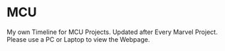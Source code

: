 # MCU
My own Timeline for MCU Projects. Updated after Every Marvel Project. Please use a PC or Laptop to view the Webpage.
